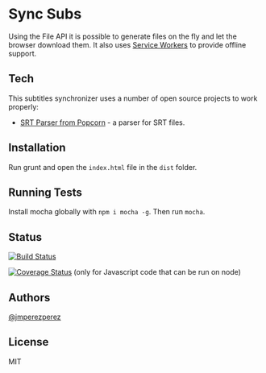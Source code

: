 Sync Subs
=========

Using the File API it is possible to generate files on the fly and let the browser download them. It also uses [Service Workers](https://developer.mozilla.org/en-US/docs/Web/API/Service_Worker_API/Using_Service_Workers) to provide offline support.

Tech
-----------

This subtitles synchronizer uses a number of open source projects to work properly:

* [SRT Parser from Popcorn](https://github.com/mozilla/popcorn-js/blob/master/parsers/parserSRT/popcorn.parserSRT.js) - a parser for SRT files.

Installation
--------------

Run grunt and open the `index.html` file in the `dist` folder.

Running Tests
-------------

Install mocha globally with `npm i mocha -g`. Then run `mocha`.

Status
--------------

[![Build Status](https://travis-ci.org/JMPerez/sync-subs.png)](https://travis-ci.org/JMPerez/sync-subs)

[![Coverage Status](https://coveralls.io/repos/JMPerez/sync-subs/badge.png?branch=master)](https://coveralls.io/r/JMPerez/sync-subs?branch=master) (only for Javascript code that can be run on node)

Authors
--------------

[@jmperezperez](https://twitter.com/jmperezperez)

License
--------------

MIT
